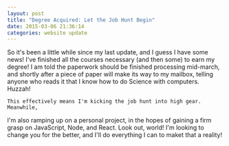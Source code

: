 ```yaml
---
layout: post
title: "Degree Acquired: Let the Job Hunt Begin"
date: 2015-03-06 21:36:14
categories: website update
---
```


   So it's been a little while since my last update, and I guess I have some
news! I've finished all the courses necessary (and then some) to earn my
degree! I am told the paperwork should be finished processing mid-march, and
shortly after a piece of paper will make its way to my mailbox, telling anyone
who reads it that I know how to do Science with computers. Huzzah!

    This effectively means I'm kicking the job hunt into high gear. Meanwhile,
I'm also ramping up on a personal project, in the hopes of gaining a firm grasp
on JavaScript, Node, and React. Look out, world! I'm looking to change you for
the better, and I'll do everything I can to maket that a reality!
